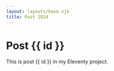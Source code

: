 ```yaml
---
layout: layouts/base.njk
title: Post 1824
---
```


# Post {{ id }}

This is post {{ id }} in my Eleventy project.
